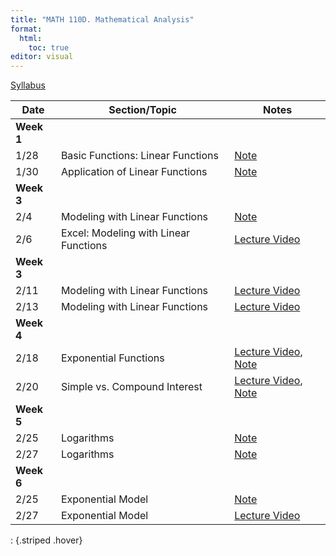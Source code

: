 ```yaml
---
title: "MATH 110D. Mathematical Analysis"
format: 
  html:
    toc: true
editor: visual
---
```






[Syllabus](../syllabus.html)

| Date       | Section/Topic | Notes | 
|------------|---------------|-------|
| **Week 1** |               |       |            
| 1/28 | Basic Functions: Linear Functions  | [Note](notes/note1.pdf)  | 
| 1/30       | Application of Linear Functions              |    [Note](notes/note2.pdf)   |   
| **Week 3** |  |  |  |
| 2/4       | Modeling with Linear Functions              |    [Note](notes/note3.pdf)   |  
| 2/6       | Excel: Modeling with Linear Functions              |    [Lecture Video](https://bryant.hosted.panopto.com/Panopto/Pages/Viewer.aspx?id=d08c6b7b-e10d-43ea-a96c-b27c014ed5bc)   |    
| **Week 3** |  |  |  |
| 2/11       | Modeling with Linear Functions              |    [Lecture Video](https://bryant.hosted.panopto.com/Panopto/Pages/Viewer.aspx?id=886be002-5e77-4643-b811-b281015b4d23)   |          
| 2/13       | Modeling with Linear Functions              |    [Lecture Video](https://bryant.hosted.panopto.com/Panopto/Pages/Viewer.aspx?id=886be002-5e77-4643-b811-b281015b4d23)   |          
| **Week 4** |  |  |  |
| 2/18       | Exponential Functions              |    [Lecture Video](https://bryant.hosted.panopto.com/Panopto/Pages/Viewer.aspx?id=89c6783d-a9d0-4c1c-b7da-b288009a54d0), [Note](notes/note4.pdf)   |    
| 2/20       | Simple vs. Compound Interest	              |    [Lecture Video](https://bryant.hosted.panopto.com/Panopto/Pages/Viewer.aspx?id=48c0dfa5-52e8-4aac-9cb5-b28a016e7e25), [Note](notes/note5.pdf)   |    
| **Week 5** |  |  |  |
| 2/25 | Logarithms | [Note](notes/note6.pdf) | 
| 2/27 | Logarithms | [Note](notes/note7.pdf) | 
| **Week 6** |  |  |  |
| 2/25 | Exponential Model | [Note](notes/note8.pdf) | 
| 2/27 | Exponential Model | [Lecture Video]() | 
: {.striped .hover}



